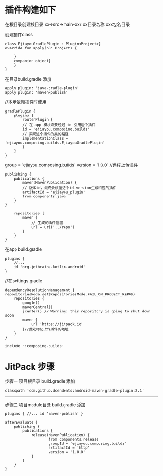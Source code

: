 # 插件构建如下

在根目录创建根目录 xx->src->main-xxx
xx目录名称
xxx包名目录

创建插件class
```
class EjiayouGradlePlugin : Plugin<Project>{
override fun apply(p0: Project) {

    }
    companion object{
    }
}
```
在目录build.gradle
添加

```
apply plugin: 'java-gradle-plugin'
apply plugin: 'maven-publish'
```

//本地依赖插件时使用
```
gradlePlugin {
    plugins {
        routerPlugin {
        // 在 app 模块须要经过 id 引用这个插件
        id = 'ejiayou.composing.builds'
        // 实现这个插件的类的路径
        implementationClass = 'ejiayou.composing.builds.EjiayouGradlePlugin'
        }
    }
}
```

group = 'ejiayou.composing.builds'
version = '1.0.0'
//远程上传插件

```
publishing {
    publications {
        maven(MavenPublication) {
        // 版本id，最终会根据这个id-version生成相应的插件
        artifactId = 'ejiayou_plugin'
        from components.java
    }
}

    repositories {
        maven {
            // 生成的插件位置
            url = uri('../repo')
        }
    }
}
```

在app build.gradle

```
plugins {
    //...
    id 'org.jetbrains.kotlin.android'
}
```

//在settings.gradle

```
dependencyResolutionManagement {
repositoriesMode.set(RepositoriesMode.FAIL_ON_PROJECT_REPOS)
    repositories {
        google()
        mavenCentral()
        jcenter() // Warning: this repository is going to shut down soon
        maven { 
            url 'https://jitpack.io' 
        }//此处标记上传插件的地址
    }
}
```

```
include ':composing-builds'
```

# JitPack 步骤

步骤一 项目根目录 build.gradle 添加
```
classpath 'com.github.dcendents:android-maven-gradle-plugin:2.1'
```

------------------------------------------------------------------------------------------------------------------------


步骤二 项目module目录 build.gradle 添加
```
plugins { //... id 'maven-publish' }
```

```
afterEvaluate { 
    publishing { 
        publications { 
            release(MavenPublication) { 
                    from components.release
                    groupId = 'ejiayou.composing.builds' 
                    artifactId = 'http' 
                    version = '1.0.0' 
            } 
        } 
    } 
}
```